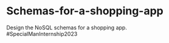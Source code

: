 # Schemas-for-a-shopping-app
Design the NoSQL schemas for a shopping app. #SpecialManInternship2023
